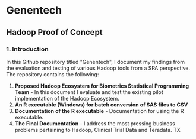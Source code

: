 # Genentech
## Hadoop Proof of Concept
### 1. Introduction
In this Github repository titled "Genentech", I document my findings from the evaluation and testing of various Hadoop tools from a SPA perspective. The repository contains the following:
1. **Proposed Hadoop Ecosystem for Biometrics Statistical Programming Team** - In this document I evaluate and test the existing pilot implementation of the Hadoop Ecosystem.
2. **An R executable (Windows) for batch conversion of SAS files to CSV**
3. **Documentation of the R executable** - Documentation for using the R executable.
4. **The Final Documentation** - I address the most pressing business problems pertaining to Hadoop, Clinical Trial Data and Teradata.
TX
